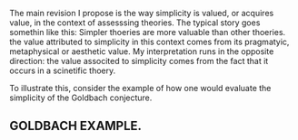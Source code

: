 The main revision I propose is the way simplicity is valued, or acquires value, in the context of assesssing theories.
The typical story goes somethin like this:
Simpler thoeries are more valuable than other thoeries.
the value attributed to simplicity in this context comes from its pragmatyic, metaphysical or aesthetic value.
My interpretation runs in the opposite direction:
the value associted to simplicity comes from the fact that it occurs in a scinetific thoery.

To illustrate this,
consider the example of how one would evaluate the simplicity of the Goldbach conjecture.
## GOLDBACH EXAMPLE.
